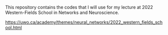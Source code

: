 This repository contains the codes that I will use for my lecture at 2022 Western-Fields School in Networks and Neuroscience. 

https://uwo.ca/academy/themes/neural_networks/2022_western_fields_school.html
